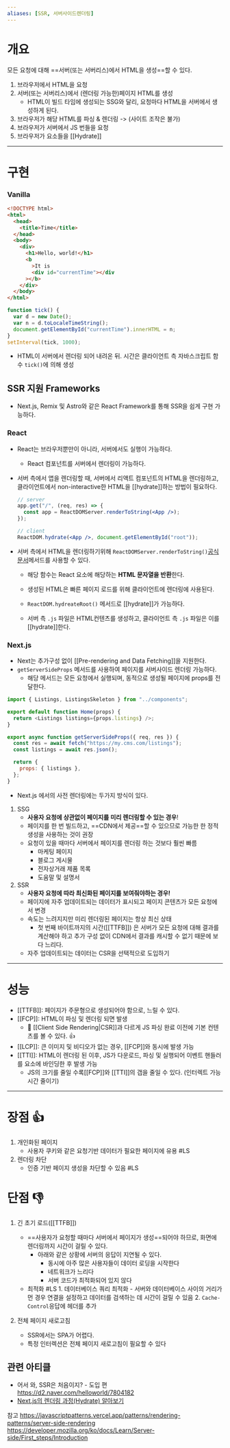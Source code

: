 ```yaml
---
aliases: [SSR, 서버사이드렌더링]
---
```


# 개요

모든 요청에 대해 ==서버(또는 서버리스)에서 HTML을 생성==할 수 있다.

1. 브라우저에서 HTML을 요청
2. 서버(또는 서버리스)에서 (렌더링 가능한)페이지 HTML를 생성
   - HTML이 빌드 타임에 생성되는 SSG와 달리, 요청마다 HTML을 서버에서 생성하게 된다.
3. 브라우저가 해당 HTML를 파싱 & 렌더링 -> (사이트 조작은 불가)
4. 브라우저가 서버에서 JS 번들을 요청
5. 브라우저가 요소들을 [[Hydrate]]

---

# 구현

### Vanilla

```html
<!DOCTYPE html>
<html>
  <head>
    <title>Time</title>
  </head>
  <body>
    <div>
      <h1>Hello, world!</h1>
      <b
        >It is
        <div id="currentTime"></div
      ></b>
    </div>
  </body>
</html>
```

```jsx
function tick() {
  var d = new Date();
  var n = d.toLocaleTimeString();
  document.getElementById("currentTime").innerHTML = n;
}
setInterval(tick, 1000);
```

- HTML이 서버에서 렌더링 되어 내려온 뒤. 시간은 클라이언트 측 자바스크립트 함수 `tick()`에 의해 생성

## SSR 지원 Frameworks

- Next.js, Remix 및 Astro와 같은 React Framework를 통해 SSR을 쉽게 구현 가능하다.

### React

- React는 브라우저뿐만이 아니라, 서버에서도 실행이 가능하다.
  - React 컴포넌트를 서버에서 렌더링이 가능하다.
- 서버 측에서 앱을 렌더링할 때, 서버에서 리액트 컴포넌트의 HTML을 렌더링하고, 클라이언트에서 non-interactive한 HTML을 [[hydrate]]하는 방법이 필요하다.

  ```jsx
  // server
  app.get("/", (req, res) => {
    const app = ReactDOMServer.renderToString(<App />);
  });
  ```

  ```jsx
  // client
  ReactDOM.hydrate(<App />, document.getElementById("root"));
  ```

- 서버 측에서 HTML을 렌더링하기위해 `ReactDOMServer.renderToString()`[공식문서](https://ko.reactjs.org/docs/react-dom-server.html#rendertostring)메서드를 사용할 수 있다.

  - 해당 함수는 React 요소에 해당하는 **HTML 문자열을 반환**한다.
  - 생성된 HTML은 빠른 페이지 로드를 위해 클라이언트에 렌더링에 사용된다.
  - `ReactDOM.hydreateRoot()` 메서드로 [[hydrate]]가 가능하다.

  - 서버 측 `.js` 파일은 HTML컨텐츠를 생성하고, 클라이언트 측 `.js` 파일은 이를 [[hydrate]]한다.

### Next.js

- Next는 추가구성 없이 [[Pre-rendering and Data Fetching]]을 지원한다.
- `getServerSideProps` 메서드를 사용하여 페이지를 서버사이드 렌더링 가능하다.
  - 해당 메서드는 모든 요청에서 실행되며, 동적으로 생성될 페이지에 props를 전달한다.

```js
import { Listings, ListingsSkeleton } from "../components";

export default function Home(props) {
  return <Listings listings={props.listings} />;
}

export async function getServerSideProps({ req, res }) {
  const res = await fetch("https://my.cms.com/listings");
  const listings = await res.json();

  return {
    props: { listings },
  };
}
```

- Next.js 에서의 사전 렌더링에는 두가지 방식이 있다.

1. SSG
   - **사용자 요청에 상관없이 페이지를 미리 렌더링할 수 있는 경우**!
   - 페이지를 한 번 빌드하고, ==CDN에서 제공==할 수 있으므로 가능한 한 정적 생성을 사용하는 것이 권장
   - 요청이 있을 때마다 서버에서 페이지를 렌더링 하는 것보다 훨씬 빠름
     - 마케팅 페이지
     - 블로그 게시물
     - 전자상거래 제품 목록
     - 도움말 및 설명서
2. SSR
   - **사용자 요청에 따라 최신화된 페이지를 보여줘야하는 경우!**
   - 페이지에 자주 업데이트되는 데이터가 표시되고 페이지 콘텐츠가 모든 요청에서 변경
   - 속도는 느려지지만 미리 렌더링된 페이지는 항상 최신 상태
     - 첫 번째 바이트까지의 시간([[TTFB]]) 은 서버가 모든 요청에 ​​대해 결과를 계산해야 하고 추가 구성 없이 CDN에서 결과를 캐시할 수 없기 때문에 보다 느리다.
   - 자주 업데이트되는 데이터는 CSR을 선택적으로 도입하기

---

# 성능

- [[TTFB]]: 페이지가 주문형으로 생성되어야 함으로, 느릴 수 있다.
- [[FCP]]: HTML이 파싱 및 렌더링 되면 발생
  -  [[Client Side Rendering|CSR]]과 다르게 JS 파싱 완료 이전에 기본 컨텐츠를 볼 수 있다. 👍
- [[LCP]]: 큰 이미지 및 비디오가 없는 경우, [[FCP]]와 동시에 발생 가능
- [[TTI]]: HTML이 렌더링 된 이후, JS가 다운로드, 파싱 및 실행되어 이벤트 핸들러를 요소에 바인딩한 후 발생 가능
  - JS의 크기를 줄일 수록[[FCP]]와 [[TTI]]의 갭을 줄일 수 있다. (인터렉트 가능 시간 줄이기)

---

# 장점 👍

1. 개인화된 페이지
   - 사용자 쿠키와 같은 요청기반 데이터가 필요한 페이지에 유용 #LS
2. 렌더링 차단
   - 인증 기반 페이지 생성을 차단할 수 있음 #LS

# 단점 👎

1. 긴 초기 로드([[TTFB]])

   - ==사용자가 요청할 때마다 서버에서 페이지가 생성==되어야 하므로, 화면에 렌더링까지 시간이 걸릴 수 있다.
     - 아래와 같은 상황에 서버의 응답이 지연될 수 있다.
       - 동시에 아주 많은 사용자들이 데이터 로딩을 시작한다
       - 네트워크가 느리다
       - 서버 코드가 최적화되어 있지 않다
   - 최적화 #LS 1. 데이터베이스 쿼리 최적화 - 서버와 데이터베이스 사이의 거리가 먼 경우 연결을 설정하고 데이터를 검색하는 데 시간이 걸릴 수 있음 2. `Cache-Control`응답에 헤더를 추가

2. 전체 페이지 새로고침
   - SSR에서는 SPA가 어렵다.
   - 특정 인터렉션은 전체 페이지 새로고침이 필요할 수 있다

## 관련 아티클

- 어서 와, SSR은 처음이지? - 도입 편 https://d2.naver.com/helloworld/7804182
- [ Next.js의 렌더링 과정(Hydrate) 알아보기](https://www.howdy-mj.me/next/hydrate)

참고
https://javascriptpatterns.vercel.app/patterns/rendering-patterns/server-side-rendering
https://developer.mozilla.org/ko/docs/Learn/Server-side/First_steps/Introduction

